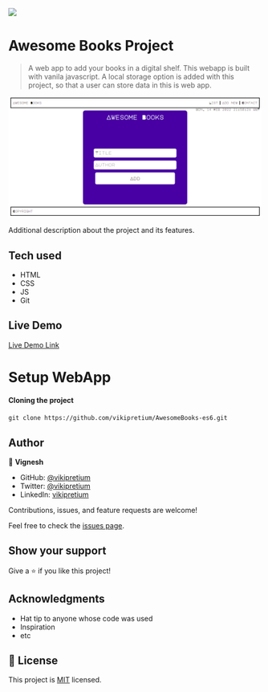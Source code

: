 ![](https://img.shields.io/badge/Microverse-blueviolet)

# Awesome Books Project

> A web app to add your books in a digital shelf. This webapp is built with vanila javascript. A local storage option is added with this project, so that a user can store data in this is web app.

![screenshot](./assets/images/1.png)

Additional description about the project and its features.

## Tech used

- HTML
- CSS
- JS
- Git

## Live Demo

[Live Demo Link](https://vikipretium.github.io/AwesomeBooks-es6/)

# Setup WebApp

#### Cloning the project

```
git clone https://github.com/vikipretium/AwesomeBooks-es6.git
```

## Author

👤 **Vignesh**

- GitHub: [@vikipretium](https://github.com/vikipretium)
- Twitter: [@vikipretium](https://twitter.com/vikipretium)
- LinkedIn: [vikipretium](https://linkedin.com/in/vikipretium)

Contributions, issues, and feature requests are welcome!

Feel free to check the [issues page](../../issues/).

## Show your support

Give a ⭐️ if you like this project!

## Acknowledgments

- Hat tip to anyone whose code was used
- Inspiration
- etc

## 📝 License

This project is [MIT](./MIT.md) licensed.

